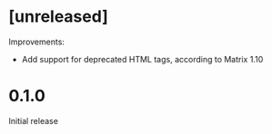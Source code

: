 # [unreleased]

Improvements:

- Add support for deprecated HTML tags, according to Matrix 1.10

# 0.1.0

Initial release
